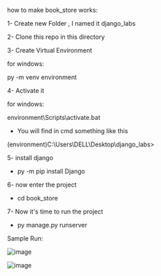 how to make book_store works:

1- Create new Folder , I named it django_labs 

2- Clone this repo in this directory

3- Create Virtual Environment

   for windows:
   
   py -m venv environment
   
4- Activate it

   for windows:
   
   environment\Scripts\activate.bat
   
   - You will find in cmd something like this
   
   (environment)C:\Users\DELL\Desktop\django_labs>
   
5- install django

   - py -m pip install Django
   
6- now enter the project

   - cd book_store
   
7- Now it's time to run the project

  - py manage.py runserver
  
Sample Run:

![image](https://github.com/ahmedabdelrahim123/django/assets/48600143/e0860c2e-667a-428d-9662-1fa98f1a577b)

![image](https://github.com/ahmedabdelrahim123/django/assets/48600143/5839ccfa-daee-446e-b535-30714c6eefff)


